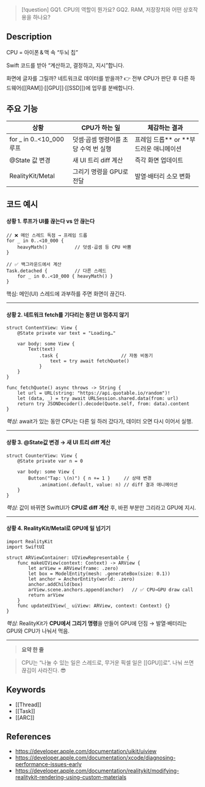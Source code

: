 >[!question]
>GQ1. CPU의 역할이 뭔가요?
>GQ2. RAM, 저장장치와 어떤 상호작용을 하나요?

## Description
CPU = 아이폰 & 맥 속 “두뇌 칩”

Swift 코드를 받아 “계산하고, 결정하고, 지시”합니다.

화면에 글자를 그릴까? 네트워크로 데이터를 받을까? 👉 전부 CPU가 판단 후 다른 하드웨어([[RAM]]·[[GPU]]·[[SSD]])에 업무를 분배합니다.

## 주요 기능

| **상황**                 | **CPU가 하는 일**         | **체감하는 결과**              |
| ---------------------- | --------------------- | ------------------------ |
| for _ in 0..<10_000 루프 | 덧셈·곱셈 명령어를 초당 수억 번 실행 | 프레임 드롭** or **부드러운 애니메이션 |
| @State 값 변경            | 새 UI 트리 diff 계산       | 즉각 화면 업데이트               |
| RealityKit/Metal       | 그리기 명령을 GPU로 전달       | 발열·배터리 소모 변화             |

## 코드 예시
#### 상황 1. 루프가 UI를 끊는다 vs 안 끊는다

```
// ❌ 메인 스레드 독점 → 프레임 드롭
for _ in 0..<10_000 {
    heavyMath()          // 덧셈·곱셈 등 CPU 바쁨
}

// ✅ 백그라운드에서 계산
Task.detached {          // 다른 스레드
    for _ in 0..<10_000 { heavyMath() }
}
```

핵심: 메인(UI) 스레드에 과부하를 주면 화면이 끊긴다.

---

#### 상황 2. 네트워크 fetch를 기다리는 동안 UI 멈추지 않기

```
struct ContentView: View {
    @State private var text = "Loading…"

    var body: some View {
        Text(text)
            .task {                       // 자동 비동기
                text = try await fetchQuote()
            }
    }
}

func fetchQuote() async throws -> String {
    let url = URL(string: "https://api.quotable.io/random")!
    let (data, _) = try await URLSession.shared.data(from: url)
    return try JSONDecoder().decode(Quote.self, from: data).content
}
```

_핵심_: await가 있는 동안 CPU는 다른 일 하러 갔다가, 데이터 오면 다시 이어서 실행.

---

#### **상황 3.** @State값 변경 → 새 UI 트리 diff 계산

```
struct CounterView: View {
    @State private var n = 0

    var body: some View {
        Button("Tap: \(n)") { n += 1 }     // 상태 변경
            .animation(.default, value: n) // diff 결과 애니메이션
    }
}
```

_핵심_: 값이 바뀌면 SwiftUI가 **CPU로 diff 계산** 후, 바뀐 부분만 그리라고 GPU에 지시.

---

#### 상황 4. RealityKit/Metal로 GPU에 일 넘기기

```
import RealityKit
import SwiftUI

struct ARViewContainer: UIViewRepresentable {
    func makeUIView(context: Context) -> ARView {
        let arView = ARView(frame: .zero)
        let box = ModelEntity(mesh: .generateBox(size: 0.1))
        let anchor = AnchorEntity(world: .zero)
        anchor.addChild(box)
        arView.scene.anchors.append(anchor)   // ✅ CPU→GPU draw call
        return arView
    }
    func updateUIView(_ uiView: ARView, context: Context) {}
}
```

_핵심_: RealityKit가 **CPU에서 그리기 명령**을 만들어 GPU에 던짐 → 발열·배터리는 GPU와 CPU가 나눠서 먹음.

---

> **요약 한 줄**

> CPU는 “나눌 수 있는 일은 스레드로, 무거운 픽셀 일은 [[GPU]]로”. 나눠 쓰면 끊김이 사라진다. 😎

## Keywords
- [[Thread]]
- [[Task]]
- [[ARC]]

## References
- https://developer.apple.com/documentation/uikit/uiview
- https://developer.apple.com/documentation/xcode/diagnosing-performance-issues-early
- https://developer.apple.com/documentation/realitykit/modifying-realitykit-rendering-using-custom-materials
